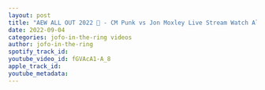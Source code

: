 ```yaml
---
layout: post
title: "AEW ALL OUT 2022 🚨 - CM Punk vs Jon Moxley Live Stream Watch Along"
date: 2022-09-04
categories: jofo-in-the-ring videos
author: jofo-in-the-ring
spotify_track_id: 
youtube_video_id: fGVAcA1-A_8
apple_track_id: 
youtube_metadata: 
---
```

